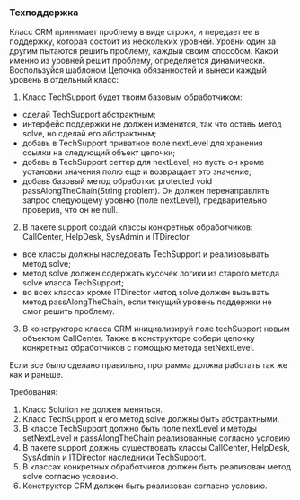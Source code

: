 
###  Техподдержка

Класс CRM принимает проблему в виде строки, и передает ее в поддержку, которая состоит из нескольких уровней.
Уровни один за другим пытаются решить проблему, каждый своим способом.
Какой именно из уровней решит проблему, определяется динамически.
Воспользуйся шаблоном Цепочка обязанностей и вынеси каждый уровень в отдельный класс:

1. Класс TechSupport будет твоим базовым обработчиком:
- сделай TechSupport абстрактным;
- интерфейс поддержки не должен изменится, так что оставь метод solve, но сделай его абстрактным;
- добавь в TechSupport приватное поле nextLevel для хранения ссылки на следующий объект цепочки;
- добавь в TechSupport сеттер для nextLevel, но пусть он кроме установки значения полю еще и возвращает это значение;
- добавь базовый метод обработки: protected void passAlongTheChain(String problem).
Он должен перенаправлять запрос следующему уровню (поле nextLevel), предварительно проверив, что он не null.

2. В пакете support создай классы конкретных обработчиков: CallCenter, HelpDesk, SysAdmin и ITDirector.
- все классы должны наследовать TechSupport и реализовывать метод solve;
- метод solve должен содержать кусочек логики из старого метода solve класса TechSupport;
- во всех классах кроме ITDirector метод solve должен вызывать метод passAlongTheChain,
если текущий уровень поддержки не смог решить проблему.

3. В конструкторе класса CRM инициализируй поле techSupport новым объектом CallCenter.
Также в конструкторе собери цепочку конкретных обработчиков с помощью метода setNextLevel.

Если все было сделано правильно, программа должна работать так же как и раньше.


Требования:
1.	Класс Solution не должен меняться.
2.	Класс TechSupport и его метод solve должны быть абстрактными.
3.	В классе TechSupport должно быть поле nextLevel и методы setNextLevel и passAlongTheChain реализованные согласно условию
4.	В пакете support должны существовать классы CallCenter, HelpDesk, SysAdmin и ITDirector наследники TechSupport.
5.	В классах конкретных обработчиков должен быть реализован метод solve согласно условию.
6.	Конструктор CRM должен быть реализован согласно условию.


